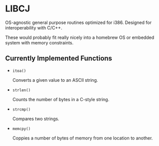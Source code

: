# LIBCJ
OS-agnostic general purpose routines optimized for i386.  Designed for
interoperability with C/C++.

These would probably fit really nicely into a homebrew OS or embedded system
with memory constraints.

## Currently Implemented Functions
- `itoa()`

  Converts a given value to an ASCII string.

- `strlen()`

  Counts the number of bytes in a C-style string.

- `strcmp()`

  Compares two strings.

- `memcpy()`

  Coppies a number of bytes of memory from one location to another.